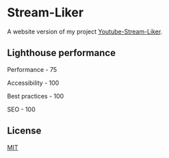 # Stream-Liker
A website version of my project [Youtube-Stream-Liker](https://github.com/H-isaac23/Youtube-Streams-Liker).

## Lighthouse performance
Performance - 75

Accessibility - 100

Best practices - 100

SEO - 100

## License
[MIT](https://opensource.org/licenses/MIT)
